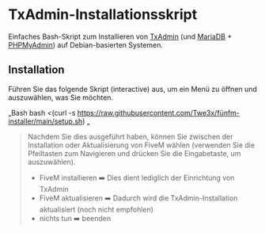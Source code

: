# TxAdmin-Installationsskript

Einfaches Bash-Skript zum Installieren von [TxAdmin]() (und [MariaDB]() + [PHPMyAdmin]()) auf Debian-basierten Systemen.

## Installation

Führen Sie das folgende Skript (interactive) aus, um ein Menü zu öffnen und auszuwählen, was Sie möchten.

„Bash
bash <(curl -s https://raw.githubusercontent.com/Twe3x/fünfm-installer/main/setup.sh)
„

>Nachdem Sie dies ausgeführt haben, können Sie zwischen der Installation oder Aktualisierung von FiveM wählen (verwenden Sie die Pfeiltasten zum Navigieren und drücken Sie die Eingabetaste, um auszuwählen).
>
> * FiveM installieren ➡️ Dies dient lediglich der Einrichtung von TxAdmin
> * FiveM aktualisieren ➡️ Dadurch wird die TxAdmin-Installation aktualisiert (noch nicht empfohlen)
> * nichts tun ➡️ beenden
